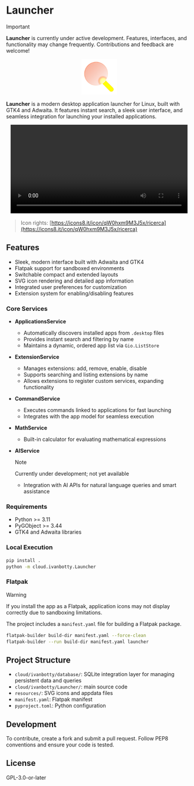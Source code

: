 # Launcher
> [!IMPORTANT]
> **Launcher** is currently under active development. Features, interfaces, and functionality may change frequently. Contributions and feedback are welcome!

<p align="center">
    <img src="./cloud/ivanbotty/Launcher/resources/cloud.ivanbotty.Launcher.svg" alt="Launcher Icon" width="96">
</p>

**Launcher** is a modern desktop application launcher for Linux, built with GTK4 and Adwaita. It features instant search, a sleek user interface, and seamless integration for launching your installed applications.

<p align="center">
    <video src="./assets/launcher.mp4" controls width="480">
        Your browser does not support the video tag.
    </video>
</p>

> Icon rights: [https://icons8.it/icon/qW0hxm9M3J5x/ricerca](https://icons8.it/icon/qW0hxm9M3J5x/ricerca)

## Features

- Sleek, modern interface built with Adwaita and GTK4
- Flatpak support for sandboxed environments
- Switchable compact and extended layouts
- SVG icon rendering and detailed app information
- Integrated user preferences for customization
- Extension system for enabling/disabling features

### Core Services

- **ApplicationsService**
    - Automatically discovers installed apps from `.desktop` files
    - Provides instant search and filtering by name
    - Maintains a dynamic, ordered app list via `Gio.ListStore`

- **ExtensionService**
    - Manages extensions: add, remove, enable, disable
    - Supports searching and listing extensions by name
    - Allows extensions to register custom services, expanding functionality

- **CommandService**
    - Executes commands linked to applications for fast launching
    - Integrates with the app model for seamless execution

- **MathService**
    - Built-in calculator for evaluating mathematical expressions

- **AIService**
    > [!NOTE]
    >  Currently under development; not yet available
    - Integration with AI APIs for natural language queries and smart assistance


### Requirements

- Python >= 3.11
- PyGObject >= 3.44
- GTK4 and Adwaita libraries

### Local Execution

```bash
pip install .
python -m cloud.ivanbotty.Launcher
```

### Flatpak

> [!WARNING]
> If you install the app as a Flatpak, application icons may not display correctly due to sandboxing limitations.

The project includes a `manifest.yaml` file for building a Flatpak package.

```bash
flatpak-builder build-dir manifest.yaml --force-clean
flatpak-builder --run build-dir manifest.yaml launcher
```

## Project Structure

- `cloud/ivanbotty/database/`: SQLite integration layer for managing persistent data and queries
- `cloud/ivanbotty/Launcher/`: main source code
- `resources/`: SVG icons and appdata files
- `manifest.yaml`: Flatpak manifest
- `pyproject.toml`: Python configuration

## Development

To contribute, create a fork and submit a pull request. Follow PEP8 conventions and ensure your code is tested.

## License

GPL-3.0-or-later